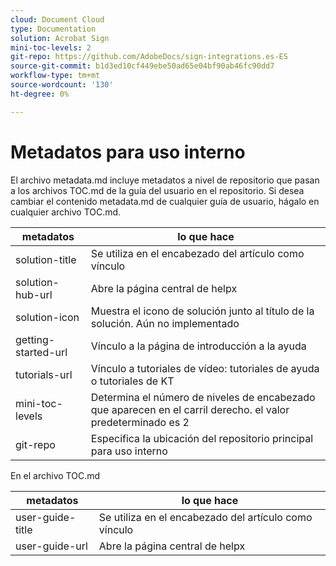 ```yaml
---
cloud: Document Cloud
type: Documentation
solution: Acrobat Sign
mini-toc-levels: 2
git-repo: https://github.com/AdobeDocs/sign-integrations.es-ES
source-git-commit: b1d3ed10cf449ebe50ad65e04bf90ab46fc90dd7
workflow-type: tm+mt
source-wordcount: '130'
ht-degree: 0%

---
```



# Metadatos para uso interno

El archivo metadata.md incluye metadatos a nivel de repositorio que pasan a los archivos TOC.md de la guía del usuario en el repositorio. Si desea cambiar el contenido metadata.md de cualquier guía de usuario, hágalo en cualquier archivo TOC.md.

| metadatos | lo que hace |
|--- |--- |
| solution-title | Se utiliza en el encabezado del artículo como vínculo |
| solution-hub-url | Abre la página central de helpx |
| solution-icon | Muestra el icono de solución junto al título de la solución. Aún no implementado |
| getting-started-url | Vínculo a la página de introducción a la ayuda |
| tutorials-url | Vínculo a tutoriales de vídeo: tutoriales de ayuda o tutoriales de KT |
| mini-toc-levels | Determina el número de niveles de encabezado que aparecen en el carril derecho. el valor predeterminado es 2 |
| git-repo | Especifica la ubicación del repositorio principal para uso interno |

En el archivo TOC.md

| metadatos | lo que hace |
|--- |--- |
| user-guide-title | Se utiliza en el encabezado del artículo como vínculo |
| user-guide-url | Abre la página central de helpx |
